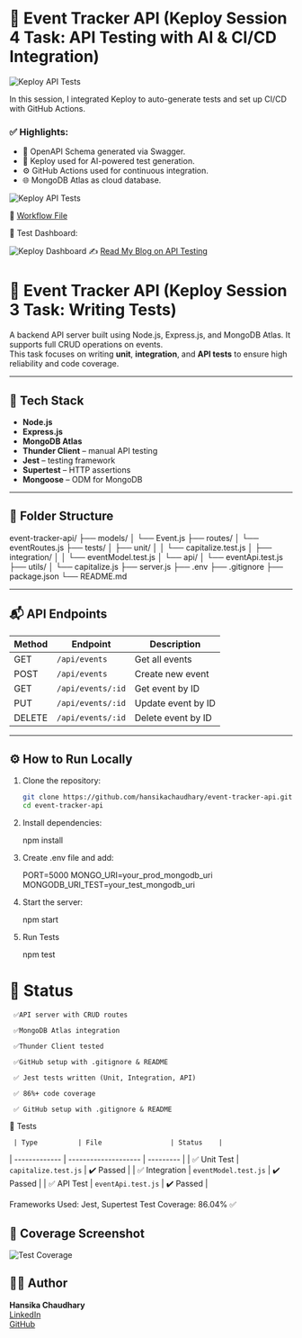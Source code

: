 # 📌 Event Tracker API (Keploy Session 4 Task: API Testing with AI & CI/CD Integration)

![Keploy API Tests](https://github.com/hansikachaudhary/event-tracker-api/actions/workflows/keploy.yml/badge.svg)

In this session, I integrated Keploy to auto-generate tests and set up CI/CD with GitHub Actions.

### ✅ Highlights:
- 📄 OpenAPI Schema generated via Swagger.
- 🤖 Keploy used for AI-powered test generation.
- ⚙️ GitHub Actions used for continuous integration.
- 🌐 MongoDB Atlas as cloud database.

![Keploy API Tests](https://github.com/hansikachaudhary/event-tracker-api/actions/workflows/keploy.yml/badge.svg)

🔗 [Workflow File](https://github.com/hansikachaudhary/event-tracker-api/blob/main/.github/workflows/keploy.yml)

📸 Test Dashboard:

![Keploy Dashboard](./keploy-report.png.jpg)
✍️ [Read My Blog on API Testing](https://dev.to/hansika_chaudhary_85d861b/how-i-automated-api-testing-and-cicd-integration-with-keploy-1hph)




# 📌 Event Tracker API (Keploy Session 3 Task: Writing Tests)




A backend API server built using Node.js, Express.js, and MongoDB Atlas. It supports full CRUD operations on events.  
This task focuses on writing **unit**, **integration**, and **API tests** to ensure high reliability and code coverage.

---

## 🔧 Tech Stack

- **Node.js**
- **Express.js**
- **MongoDB Atlas**
- **Thunder Client** – manual API testing
- **Jest** – testing framework
- **Supertest** – HTTP assertions
- **Mongoose** – ODM for MongoDB

---



## 📁 Folder Structure

event-tracker-api/
├── models/
│ └── Event.js
├── routes/
│ └── eventRoutes.js
├── tests/
│ ├── unit/
│ │ └── capitalize.test.js
│ ├── integration/
│ │ └── eventModel.test.js
│ └── api/
│ └── eventApi.test.js
├── utils/
│ └── capitalize.js
├── server.js
├── .env
├── .gitignore
├── package.json
└── README.md


---

## 📬 API Endpoints

| Method | Endpoint           | Description         |
|--------|--------------------|---------------------|
| GET    | `/api/events`      | Get all events      |
| POST   | `/api/events`      | Create new event    |
| GET    | `/api/events/:id`  | Get event by ID     |
| PUT    | `/api/events/:id`  | Update event by ID  |
| DELETE | `/api/events/:id`  | Delete event by ID  |

---

## ⚙️ How to Run Locally

1. Clone the repository:
   ```bash
   git clone https://github.com/hansikachaudhary/event-tracker-api.git
   cd event-tracker-api
2. Install dependencies:
   
   npm install
   
3.  Create .env file and add:

    PORT=5000
    MONGO_URI=your_prod_mongodb_uri
    MONGODB_URI_TEST=your_test_mongodb_uri

   
4.   Start the server:
   
       npm start

5.   Run Tests
    
     npm test



   
# 📌 Status
     ✅API server with CRUD routes

     ✅MongoDB Atlas integration

     ✅Thunder Client tested

     ✅GitHub setup with .gitignore & README

     ✅ Jest tests written (Unit, Integration, API)  

     ✅ 86%+ code coverage 

     ✅ GitHub setup with .gitignore & README  


🧪 Tests

     | Type          | File                 | Status    |
| ------------- | -------------------- | --------- |
| ✅ Unit Test   | `capitalize.test.js` | ✔️ Passed |
| ✅ Integration | `eventModel.test.js` | ✔️ Passed |
| ✅ API Test    | `eventApi.test.js`   | ✔️ Passed |


Frameworks Used: Jest, Supertest
Test Coverage: 86.04% ✅

## 📸 Coverage Screenshot

![Test Coverage](./coverage.png.jpg)

## 👩‍💻 Author
  
**Hansika Chaudhary**  
[LinkedIn](https://www.linkedin.com/in/hansika-chaudhary-243164253/)  
[GitHub](hansikachaudhary)

   

